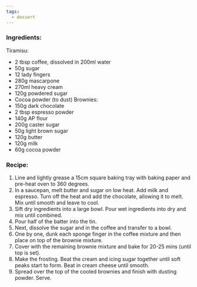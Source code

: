 ```yaml
---
tags:
  - dessert
---
```

### Ingredients:
Tiramisu:
- 2 tbsp coffee, dissolved in 200ml water
- 50g sugar
- 12 lady fingers
- 280g mascarpone
- 270ml heavy cream
- 120g powdered sugar
- Cocoa powder (to dust)
Brownies:
- 150g dark chocolate
- 2 tbsp espresso powder
- 140g AP flour
- 200g caster sugar
- 50g light brown sugar
- 120g butter
- 120g milk
- 60g cocoa powder

### Recipe:
1. Line and lightly grease a 15cm square baking tray with baking paper and pre-heat oven to 360 degrees. 
2. In a saucepan, melt butter and sugar on low heat. Add milk and espresso. Turn off the heat and add the chocolate, allowing it to melt. Mix until smooth and leave to cool. 
3. Sift dry ingredients into a large bowl. Pour wet ingredients into dry and mix until combined. 
4. Pour half of the batter into the tin. 
5. Next, dissolve the sugar and in the coffee and transfer to a bowl. 
6. One by one, dunk each sponge finger in the coffee mixture and then place on top of the brownie mixture. 
7. Cover with the remaining brownie mixture and bake for 20-25 mins (until top is set).
8. Make the frosting. Beat the cream and icing sugar together until soft peaks start to form. Beat in cream cheese until smooth.
9. Spread over the top of the cooled brownies and finish with dusting powder. Serve.